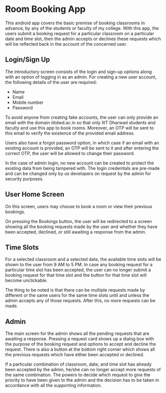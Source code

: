 
# Room Booking App

This android app covers the basic premise of booking classrooms in advance, by any of the students or faculty of my college. With this app, the users submit a booking request for a particular classroom on a particular date and time slot, then the admin accepts or declines these requests which will be reflected back in the account of the concerned user.


## Login/Sign Up

The introductory screen consists of the login and sign-up options along with an option of logging in as an admin.
For creating a new user account, the following details of the user are required:

- Name
- Email
- Mobile number
- Password

To avoid anyone from creating fake accounts, the user can only provide an email with the domain iiitdwd.ac.in so that only IIIT Dharwad students and faculty and use this app to book rooms. Moreover, an OTP will be sent to this email to verify the existence of the provided email address.

Users also have a forgot password option, in which case if an email with an existing account is provided, an OTP will be sent to it and after entering the correct OTP, the user will be allowed to change their password.

In the case of admin login, no new account can be created to protect the existing data from being tampered with.  The login credentials are pre-made and can be changed only by us developers on request by the admin for security purposes. 


## User Home Screen

On this screen, users may choose to book a room or view their previous bookings. 

On pressing the Bookings button, the user will be redirected to a screen showing all the booking requests made by the user and whether they have been accepted, declined, or still awaiting a response from the admin.
## Time Slots

For a selected classroom and a selected date, the available time slots will be shown to the user from 9 AM to 5 PM. In case any booking request for a particular time slot has been accepted, the user can no longer submit a booking request for that time slot and the button for that time slot will become unclickable.

The thing to be noted is that there can be multiple requests made by different or the same users for the same time slots until and unless the admin accepts any of those requests. After this, no more requests can be made.
## Admin

The main screen for the admin shows all the pending requests that are awaiting a response. Pressing a request card shows up a dialog box with the purpose of the booking request and options to accept and decline the request. There is also a button at the bottom right corner which shows all the previous requests which have either been accepted or declined.

If a particular combination of classroom, date, and time slot has already been accepted by the admin, he/she can no longer accept more requests of the same combination. The powers to decide which request to give the priority to have been given to the admin and the decision has to be taken in accordance with all the supporting information.
